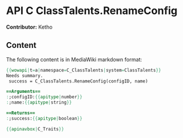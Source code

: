 # API C ClassTalents.RenameConfig

**Contributor:** Ketho

## Content

The following content is in MediaWiki markdown format:

```mediawiki
{{wowapi|t=a|namespace=C_ClassTalents|system=ClassTalents}}
Needs summary.
 success = C_ClassTalents.RenameConfig(configID, name)

==Arguments==
:;configID:{{apitype|number}}
:;name:{{apitype|string}}

==Returns==
:;success:{{apitype|boolean}}

{{apinavbox|C_Traits}}
```